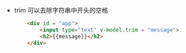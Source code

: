 - trim 可以去除字符串中开头的空格

  ```HTML
      <div id = "app">
          <input type="text" v-model.trim = "message">
          <h2>{{message}}</h2>
      </div>
  
  ```

  

